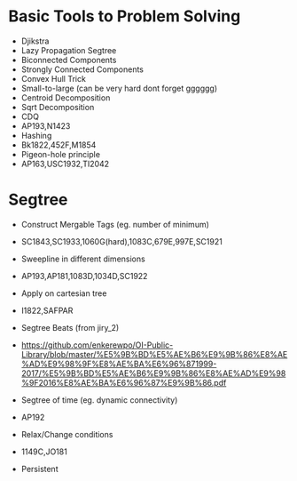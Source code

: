 # Basic Tools to Problem Solving
 * Djikstra
 * Lazy Propagation Segtree
 * Biconnected Components
 * Strongly Connected Components
 * Convex Hull Trick
 * Small-to-large (can be very hard dont forget gggggg)
 * Centroid Decomposition
 * Sqrt Decomposition
 * CDQ
  * AP193,N1423
 * Hashing
  * Bk1822,452F,M1854
 * Pigeon-hole principle
  * AP163,USC1932,TI2042
 
# Segtree
* Construct Mergable Tags (eg. number of minimum)
 * SC1843,SC1933,1060G(hard),1083C,679E,997E,SC1921
* Sweepline in different dimensions
 * AP193,AP181,1083D,1034D,SC1922
* Apply on cartesian tree
 * I1822,SAFPAR
* Segtree Beats (from jiry_2)
 * https://github.com/enkerewpo/OI-Public-Library/blob/master/%E5%9B%BD%E5%AE%B6%E9%9B%86%E8%AE%AD%E9%98%9F%E8%AE%BA%E6%96%871999-2017/%E5%9B%BD%E5%AE%B6%E9%9B%86%E8%AE%AD%E9%98%9F2016%E8%AE%BA%E6%96%87%E9%9B%86.pdf
* Segtree of time (eg. dynamic connectivity)
 * AP192
* Relax/Change conditions
 * 1149C,JO181

* Persistent
